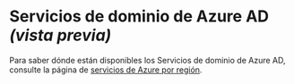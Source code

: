 <properties
	pageTitle="Vista previa de Servicios de dominio de Azure Active Directory: regiones admitidas | Microsoft Azure"
	description="Regiones de Azure admitidas para los Servicios de dominio de Azure Active Directory"
	services="active-directory-ds"
	documentationCenter=""
	authors="mahesh-unnikrishnan"
	manager="stevenpo"
	editor="curtand"/>

<tags
	ms.service="active-directory-ds"
	ms.workload="identity"
	ms.tgt_pltfrm="na"
	ms.devlang="na"
	ms.topic="article"
	ms.date="01/26/2016"
	ms.author="maheshu"/>

# Servicios de dominio de Azure AD *(vista previa)*

Para saber dónde están disponibles los Servicios de dominio de Azure AD, consulte la página de [servicios de Azure por región](https://azure.microsoft.com/regions/#services/).

<!---HONumber=AcomDC_0128_2016-->